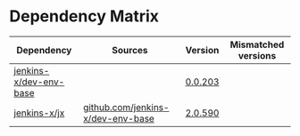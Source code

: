 # Dependency Matrix

Dependency | Sources | Version | Mismatched versions
---------- | ------- | ------- | -------------------
[jenkins-x/dev-env-base](https://github.com/jenkins-x/dev-env-base) |  | [0.0.203](https://github.com/jenkins-x/dev-env-base/releases/tag/v0.0.203) | 
[jenkins-x/jx](https://github.com/jenkins-x/jx) | [github.com/jenkins-x/dev-env-base](https://github.com/jenkins-x/dev-env-base) | [2.0.590](https://github.com/jenkins-x/jx/releases/tag/v2.0.590) | 
